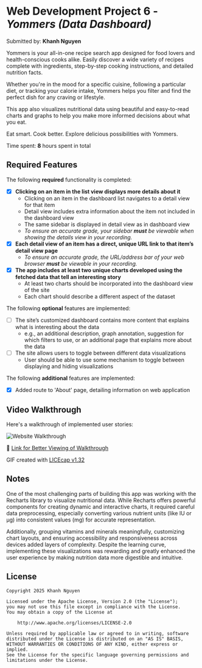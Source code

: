 # Web Development Project 6 - _Yommers (Data Dashboard)_

Submitted by: **Khanh Nguyen**

Yommers is your all-in-one recipe search app designed for food lovers and health-conscious cooks alike. Easily discover a wide variety of recipes complete with ingredients, step-by-step cooking instructions, and detailed nutrition facts.

Whether you're in the mood for a specific cuisine, following a particular diet, or tracking your calorie intake, Yommers helps you filter and find the perfect dish for any craving or lifestyle.

This app also visualizes nutritional data using beautiful and easy-to-read charts and graphs to help you make more informed decisions about what you eat.

Eat smart. Cook better. Explore delicious possibilities with Yommers.

Time spent: **8** hours spent in total

## Required Features

The following **required** functionality is completed:

-   [x] **Clicking on an item in the list view displays more details about it**
    -   Clicking on an item in the dashboard list navigates to a detail view for that item
    -   Detail view includes extra information about the item not included in the dashboard view
    -   The same sidebar is displayed in detail view as in dashboard view
    -   _To ensure an accurate grade, your sidebar **must** be viewable when showing the details view in your recording._
-   [x] **Each detail view of an item has a direct, unique URL link to that item’s detail view page**
    -   _To ensure an accurate grade, the URL/address bar of your web browser **must** be viewable in your recording._
-   [x] **The app includes at least two unique charts developed using the fetched data that tell an interesting story**
    -   At least two charts should be incorporated into the dashboard view of the site
    -   Each chart should describe a different aspect of the dataset

The following **optional** features are implemented:

-   [ ] The site’s customized dashboard contains more content that explains what is interesting about the data
    -   e.g., an additional description, graph annotation, suggestion for which filters to use, or an additional page that explains more about the data
-   [ ] The site allows users to toggle between different data visualizations
    -   User should be able to use some mechanism to toggle between displaying and hiding visualizations

The following **additional** features are implemented:

-   [x] Added route to 'About' page, detailing information on web application

## Video Walkthrough

Here's a walkthrough of implemented user stories:

![Website Walkthrough](https://media4.giphy.com/media/v1.Y2lkPTc5MGI3NjExdnc0cnlodmczdjZyZHlkZGphcnRtZnh2bGJsZWE0ZDg4azRwbjZsOSZlcD12MV9pbnRlcm5hbF9naWZfYnlfaWQmY3Q9Zw/Z46IXDefAXDufOqG9F/giphy.gif)

🔗 [Link for Better Viewing of Walkthrough](https://imgur.com/gallery/codepath-project-6-data-dashboard-kn-aFVBAhf)

<!-- Replace this with whatever GIF tool you used! -->

GIF created with [LICEcap v1.32](https://www.cockos.com/licecap/)

<!-- Recommended tools:
[Kap](https://getkap.co/) for macOS
[ScreenToGif](https://www.screentogif.com/) for Windows
[peek](https://github.com/phw/peek) for Linux. -->

## Notes

One of the most challenging parts of building this app was working with the Recharts library to visualize nutritional data. While Recharts offers powerful components for creating dynamic and interactive charts, it required careful data preprocessing, especially converting various nutrient units (like IU or µg) into consistent values (mg) for accurate representation.

Additionally, grouping vitamins and minerals meaningfully, customizing chart layouts, and ensuring accessibility and responsiveness across devices added layers of complexity. Despite the learning curve, implementing these visualizations was rewarding and greatly enhanced the user experience by making nutrition data more digestible and intuitive.

## License

    Copyright 2025 Khanh Nguyen

    Licensed under the Apache License, Version 2.0 (the "License");
    you may not use this file except in compliance with the License.
    You may obtain a copy of the License at

        http://www.apache.org/licenses/LICENSE-2.0

    Unless required by applicable law or agreed to in writing, software
    distributed under the License is distributed on an "AS IS" BASIS,
    WITHOUT WARRANTIES OR CONDITIONS OF ANY KIND, either express or implied.
    See the License for the specific language governing permissions and
    limitations under the License.
